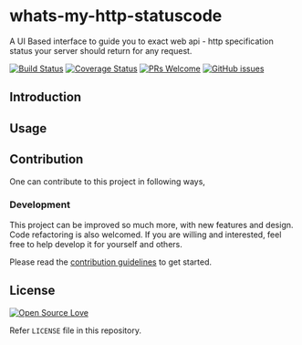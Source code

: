 # whats-my-http-statuscode

A UI Based interface to guide you to exact web api - http specification status your server should return for any request.

[![Build Status](https://travis-ci.org/anubhavsrivastava/whats-my-http-statuscode.svg?branch=master)](https://travis-ci.org/anubhavsrivastava/whats-my-http-statuscode)
[![Coverage Status](https://coveralls.io/repos/github/anubhavsrivastava/whats-my-http-statuscode/badge.svg?branch=master)](https://coveralls.io/github/anubhavsrivastava/whats-my-http-statuscode?branch=master)
[![PRs Welcome](https://img.shields.io/badge/PRs-welcome-brightgreen.svg?style=flat-square)](http://makeapullrequest.com)
[![GitHub issues](https://img.shields.io/github/issues/anubhavsrivastava/whats-my-http-statuscode.svg?style=flat-square)](https://github.com/anubhavsrivastava/whats-my-http-statuscode/issues)

## Introduction

## Usage

## Contribution

One can contribute to this project in following ways,

### Development

This project can be improved so much more, with new features and design. Code refactoring is also welcomed. If you are willing and interested, feel free to help develop it for yourself and others.

Please read the [contribution guidelines](CONTRIBUTING.md) to get started.

## License

[![Open Source Love](https://badges.frapsoft.com/os/mit/mit.svg?v=102)](LICENSE)

Refer `LICENSE` file in this repository.
